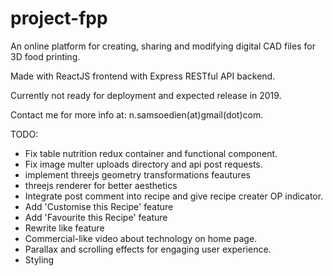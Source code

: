 # project-fpp
An online platform for creating, sharing and modifying digital CAD files for 3D food printing.

Made with ReactJS frontend with Express RESTful API backend.

Currently not ready for deployment and expected release in 2019.

Contact me for more info at: n.samsoedien(at)gmail(dot)com.

TODO: 
- Fix table nutrition redux container and functional component.
- Fix image multer uploads directory and api post requests.
- implement threejs geometry transformations feautures
- threejs renderer for better aesthetics
- Integrate post comment into recipe and give recipe creater OP indicator.
- Add 'Customise this Recipe' feature
- Add 'Favourite this Recipe' feature
- Rewrite like feature
- Commercial-like video about technology on home page.
- Parallax and scrolling effects for engaging user experience.
- Styling
